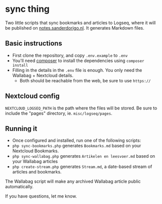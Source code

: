 # sync thing

Two little scripts that sync bookmarks and articles to Logseq, where it will be published on [notes.sanderdorigo.nl](https://notes.sanderdorigo.nl). It generates Markdown files.

## Basic instructions

- First clone the repository, and copy `.env.example` to `.env`
- You'll need [composer](https://getcomposer.org/) to install the dependencies using `composer install`
- Filling in the details in the `.env` file is enough. You only need the Wallabag + Nextcloud details.
  - Both should be reachable from the web, be sure to use `https://`

## Nextcloud config

`NEXTCLOUD_LOGSEQ_PATH` is the path where the files will be stored. Be sure to include the "pages" directory, ie. `misc/logseq/pages`.

## Running it

- Once configured and installed, run one of the following scripts:
 - `php sync-bookmarks.php` generates `Bookmarks.md` based on your Nextcloud Bookmarks.
 - `php sync-wallabag.php` generates `Artikelen en leesvoer.md` based on your Wallabag articles
 - `php create-stream.php` generates `Stream.md`, a date-based stream of articles and bookmarks.

 The Wallabag script will make any archived Wallabag article public automatically.

If you have questions, let me know.
